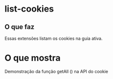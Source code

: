 # list-cookies
## O que faz

Essas extensões listam os cookies na guia ativa.

# O que mostra

Demonstração da função getAll () na API do cookie